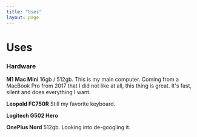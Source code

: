 ```yaml
---
title: "Uses"
layout: page
---
```


# Uses

### Hardware

**M1 Mac Mini** 16gb / 512gb. This is my main computer. Coming from a MacBook Pro from 2017 that I did not like at all, this thing is great. It's fast, silent and does everything I want.

**Leopold FC750R** Still my favorite keyboard.

**Logitech G502 Hero**

**OnePlus Nord** 512gb. Looking into de-googling it.
